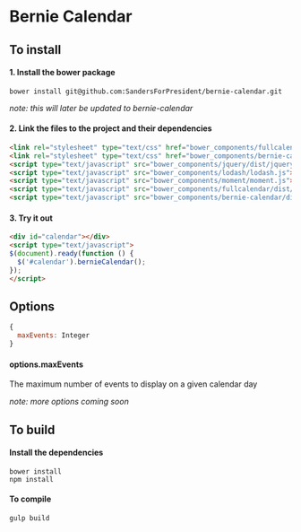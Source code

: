 # Bernie Calendar

## To install


#### 1. Install the bower package
```
bower install git@github.com:SandersForPresident/bernie-calendar.git
```
*note: this will later be updated to bernie-calendar*

#### 2. Link the files to the project and their dependencies
```html
<link rel="stylesheet" type="text/css" href="bower_components/fullcalendar/dist/fullcalendar.css" />
<link rel="stylesheet" type="text/css" href="bower_components/bernie-calendar/dist/bernie-calendar.css" />
<script type="text/javascript" src="bower_components/jquery/dist/jquery.js"></script>
<script type="text/javascript" src="bower_components/lodash/lodash.js"></script>
<script type="text/javascript" src="bower_components/moment/moment.js"></script>
<script type="text/javascript" src="bower_components/fullcalendar/dist/fullcalendar.js"></script>
<script type="text/javascript" src="bower_components/bernie-calendar/dist/bernie-calendar.js"></script>
```

#### 3. Try it out
```html
<div id="calendar"></div>
<script type="text/javascript">
$(document).ready(function () {
  $('#calendar').bernieCalendar();
});
</script>
```

## Options
```js
{
  maxEvents: Integer
}
```
#### options.maxEvents
The maximum number of events to display on a given calendar day

*note: more options coming soon*

## To build

#### Install the dependencies
```
bower install
npm install
```

#### To compile
```
gulp build
```
